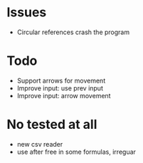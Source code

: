 # Issues
* Circular references crash the program

# Todo
* Support arrows for movement
* Improve input: use prev input
* Improve input: arrow movement

# No tested at all
* new csv reader
* use after free in some formulas, irreguar
